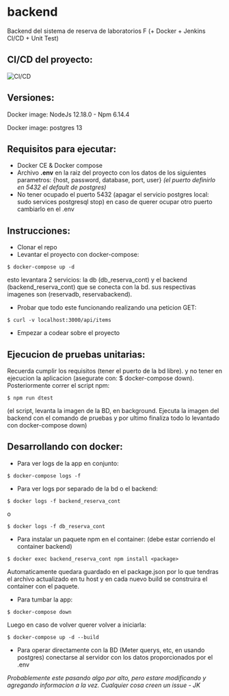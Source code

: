 # backend
Backend del sistema de reserva de laboratorios F (+ Docker + Jenkins CI/CD + Unit Test)

CI/CD del proyecto:
---------
![CI/CD](https://www.qatouch.com/wp-content/uploads/2018/12/CI-with-Jenkins-Git.png)

Versiones:
---------

Docker image: NodeJs 12.18.0 - Npm 6.14.4

Docker image: postgres 13


Requisitos para ejecutar:
---------

- Docker CE & Docker compose
- Archivo **.env** en la raiz del proyecto con los datos de los siguientes parametros: {host, password, database, port, user} *(el puerto definirlo en 5432 el default de postgres)*
- No tener ocupado el puerto 5432 (apagar el servicio postgres local: sudo services postgresql stop) en caso de querer ocupar otro puerto cambiarlo en el .env

Instrucciones:
---------

- Clonar el repo
- Levantar el proyecto con docker-compose:

```
$ docker-compose up -d
```
esto levantara 2 servicios: la db (db_reserva_cont) y el backend (backend_reserva_cont) que se conecta con la bd. sus respectivas imagenes son (reservadb, reservabackend).
- Probar que todo este funcionando realizando una peticion GET:

```
$ curl -v localhost:3000/api/items
```
- Empezar a codear sobre el proyecto

Ejecucion de pruebas unitarias:
---------

Recuerda cumplir los requisitos (tener el puerto de la bd libre). y no tener en ejecucion la aplicacion (asegurate con: $ docker-compose down). Posteriormente correr el script npm:
```
$ npm run dtest
```

(el script, levanta la imagen de la BD, en background. Ejecuta la imagen del backend con el comando de pruebas y por ultimo finaliza todo lo levantado con docker-compose down)

Desarrollando con docker:
---------

- Para ver logs de la app en conjunto:
```
$ docker-compose logs -f
```
- Para ver logs por separado de la bd o el backend:
```
$ docker logs -f backend_reserva_cont
```
o
```
$ docker logs -f db_reserva_cont
```
- Para instalar un paquete npm en el container: (debe estar corriendo el container backend)
```
$ docker exec backend_reserva_cont npm install <package>
```
Automaticamente quedara guardado en el package.json por lo que tendras el archivo actualizado en tu host y en cada nuevo build se construira el container con el paquete.
- Para tumbar la app:
```
$ docker-compose down
```
Luego en caso de volver querer volver a iniciarla:
```
$ docker-compose up -d --build
```
- Para operar directamente con la BD (Meter querys, etc, en usando postgres) conectarse al servidor con los datos proporcionados por el .env

*Probablemente este pasando algo por alto, pero estare modificando y agregando informacion a la vez. Cualquier cosa creen un issue - JK*

